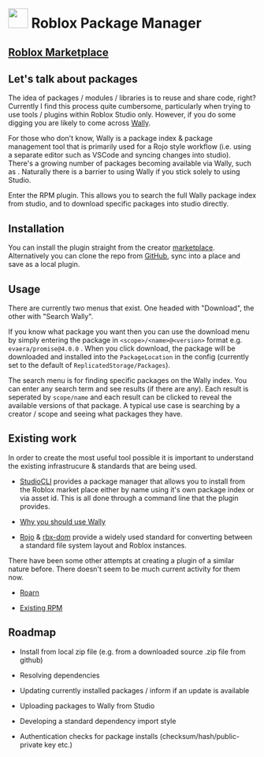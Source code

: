 
# <img src=https://tr.rbxcdn.com/1941e3ed5e94e8dd0bbc17f84af893e1/420/420/Decal/Png width=40 height=40> Roblox Package Manager

## [Roblox Marketplace](https://create.roblox.com/marketplace/asset/12442691141/Roblox-Package-Manager)

## Let's talk about packages

The idea of packages / modules / libraries is to reuse and share code, right? Currently I find this process quite cumbersome, particularly when trying to use tools / plugins within Roblox Studio only. However, if you do some digging you are likely to come across [Wally](https://github.com/UpliftGames/wally).

For those who don't know, Wally is a package index & package management tool that is primarily used for a Rojo style workflow (i.e. using a separate editor such as VSCode and syncing changes into studio). There's a growing number of packages becoming available via Wally, such as . Naturally there is a barrier to using Wally if you stick solely to using Studio.

Enter the RPM plugin. This allows you to search the full Wally package index from studio, and to download specific packages into studio directly.

## Installation

You can install the plugin straight from the creator [marketplace](https://create.roblox.com/marketplace/asset/12442691141/Roblox-Package-Manager). Alternatively you can clone the repo from [GitHub](https://github.com/McThor2/roblox-package-manager), sync into a place and save as a local plugin.

## Usage

There are currently two menus that exist. One headed with "Download", the other with "Search Wally".

If you know what package you want then you can use the download menu by simply entering the package in `<scope>/<name>@<version>` format e.g. `evaera/promise@4.0.0` . When you click download, the package will be downloaded and installed into the `PackageLocation` in the config (currently set to the default of `ReplicatedStorage/Packages`).

The search menu is for finding specific packages on the Wally index. You can enter any search term and see results (if there are any). Each result is seperated by `scope/name` and each result can be clicked to reveal the available versions of that package. A typical use case is searching by a creator / scope and seeing what packages they have.

## Existing work

In order to create the most useful tool possible it is important to understand the existing infrastrucure & standards that are being used.

- [StudioCLI](https://devforum.roblox.com/t/v140-introducing-studiocli-terminal-built-in-git-package-manager/1441569) provides a package manager that allows you to install from the Roblox market place either by name using it's own package index or via asset id. This is all done through a command line that the plugin provides.

- [Why you should use Wally](https://devforum.roblox.com/t/why-you-should-use-wally-a-package-manager-for-roblox/1977617)

- [Rojo](https://github.com/rojo-rbx/rojo) &  [rbx-dom](https://github.com/rojo-rbx/rbx-dom) provide a widely used standard for converting between a standard file system layout and Roblox instances.

There have been some other attempts at creating a plugin of a similar nature before. There doesn't seem to be much current activity for them now.

- [Roarn](https://devforum.roblox.com/t/roarn-102-a-roblox-package-manager-for-an-organized-workspace/1560554)

- [Existing RPM](https://devforum.roblox.com/t/rpm-roblox-package-manager/1482114)

## Roadmap

- Install from local zip file (e.g. from a downloaded source .zip file from github)

- Resolving dependencies

- Updating currently installed packages / inform if an update is available

- Uploading packages to Wally from Studio

- Developing a standard dependency import style

- Authentication checks for package installs (checksum/hash/public-private key etc.)
